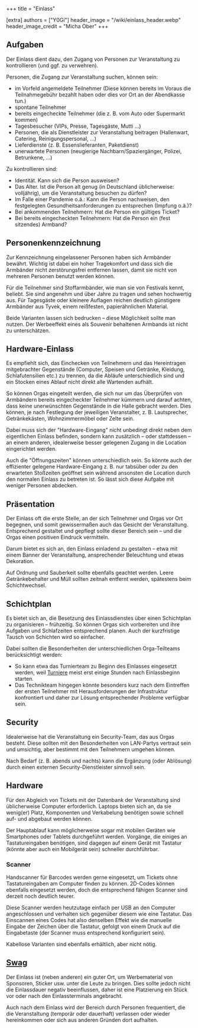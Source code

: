 +++
title = "Einlass"

[extra]
authors = ["Y0Gi"]
header_image = "/wiki/einlass_header.webp"
header_image_credit = "Micha Ober"
+++

## Aufgaben

Der Einlass dient dazu, den Zugang von Personen zur Veranstaltung zu kontrollieren (und ggf. zu verwehren).

Personen, die Zugang zur Veranstaltung suchen, können sein:

- im Vorfeld angemeldete Teilnehmer (Diese können bereits im Voraus die Teilnahmegebühr bezahlt haben oder dies vor Ort an der Abendkasse tun.)
- spontane Teilnehmer
- bereits eingecheckte Teilnehmer (die z. B. vom Auto oder Supermarkt kommen)
- Tagesbesucher (VIPs, Presse, Tagesgäste, Mutti …)
- Personen, die als Dienstleister zur Veranstaltung beitragen (Hallenwart, Catering, Reinigungspersonal, …)
- Lieferdienste (z. B. Essenslieferanten, Paketdienst)
- unerwartete Personen (neugierige Nachbarn/Spaziergänger, Polizei, Betrunkene, …)

Zu kontrollieren sind:

- Identität. Kann sich die Person ausweisen?
- Das Alter. Ist die Person alt genug (in Deutschland üblicherweise: volljährig), um die Veranstaltung besuchen zu dürfen?
- Im Falle einer Pandemie o.ä.: Kann die Person nachweisen, den festgelegten Gesundheitsanforderungen zu entsprechen (Impfung o.ä.)?
- Bei ankommenden Teilnehmern: Hat die Person ein gültiges Ticket?
- Bei bereits eingecheckten Teilnehmern: Hat die Person ein (fest sitzendes) Armband?


## Personenkennzeichnung

Zur Kennzeichnung eingelassener Personen haben sich Armbänder bewährt. Wichtig ist dabei ein hoher Tragekomfort und dass sich die Armbänder nicht zerstörungsfrei entfernen lassen, damit sie nicht von mehreren Personen benutzt werden können.

Für die Teilnehmer sind Stoffarmbänder, wie man sie von Festivals kennt, beliebt. Sie sind angenehm und über Jahre zu tragen und sehen hochwertig aus. Für Tagesgäste oder kleinere Auflagen reichen deutlich günstigere Armbänder aus Tyvek, einem reißfesten, papierähnlichen Material.

Beide Varianten lassen sich bedrucken – diese Möglichkeit sollte man nutzen. Der Werbeeffekt eines als Souvenir behaltenen Armbands ist nicht zu unterschätzen.


## Hardware-Einlass

Es empfiehlt sich, das Einchecken von Teilnehmern und das Hereintragen mitgebrachter Gegenstände (Computer, Speisen und Getränke, Kleidung, Schlafutensilien etc.) zu trennen, da die Abläufe unterschiedlich sind und ein Stocken eines Ablauf nicht direkt alle Wartenden aufhält.

So können Orgas eingeteilt werden, die sich nur um das Überprüfen von Armbändern bereits eingecheckter Teilnehmer kümmern und darauf achten, dass keine unerwünschten Gegenstände in die Halle gebracht werden. Dies können, je nach Festlegung der jeweiligen Veranstalter, z. B. Lautsprecher, Getränkekästen, Wohnzimmermöbel oder Zelte sein.

Dabei muss sich der "Hardware-Eingang" nicht unbedingt direkt neben dem eigentlichen Einlass befinden, sondern kann zusätzlich – oder stattdessen – an einem anderen, idealerweise besser gelegenen Zugang in die Location eingerichtet werden.

Auch die "Öffnungszeiten" können unterschiedlich sein. So könnte auch der effizienter gelegene Hardware-Eingang z. B. nur tabsüber oder zu den erwarteten Stoßzeiten geöffnet sein während ansonsten die Location durch den normalen Einlass zu betreten ist. So lässt sich diese Aufgabe mit weniger Personen abdecken.


## Präsentation

Der Einlass oft die erste Stelle, an der sich Teilnehmer und Orgas vor Ort begegnen, und somit gewissermaßen auch das Gesicht der Veranstaltung. Entsprechend gestaltet und gepflegt sollte dieser Bereich sein – und die Orgas einen positiven Eindruck vermitteln.

Darum bietet es sich an, den Einlass einladend zu gestalten – etwa mit einem Banner der Veranstaltung, ansprechender Beleuchtung und etwas Dekoration.

Auf Ordnung und Sauberkeit sollte ebenfalls geachtet werden. Leere Getränkebehalter und Müll sollten zeitnah entfernt werden, spätestens beim Schichtwechsel.


## Schichtplan

Es bietet sich an, die Besetzung des Einlassdienstes über einen Schichtplan zu organisieren – frühzeitig. So können Orgas sich vorbereiten und ihre Aufgaben und Schlafzeiten entsprechend planen. Auch der kurzfristige Tausch von Schichten wird so einfacher.

Dabei sollten die Besonderheiten der unterschiedlichen Orga-Teilteams berücksichtigt werden:

- So kann etwa das Turnierteam zu Beginn des Einlasses eingesetzt werden, weil [Turniere](@/wiki/turniere.md) meist erst einige Stunden nach Einlassbeginn starten.
- Das Technikteam hingegen könnte besonders kurz nach dem Eintreffen der ersten Teilnehmer mit Herausforderungen der Infrastruktur konfrontiert und daher zur Lösung entsprechender Probleme verfügbar sein.


## Security

Idealerweise hat die Veranstaltung ein Security-Team, das aus Orgas besteht. Diese sollten mit den Besonderheiten von LAN-Partys vertraut sein und umsichtig, aber bestimmt mit den Teilnehmern umgehen können.

Nach Bedarf (z. B. abends und nachts) kann die Ergänzung (oder Ablösung) durch einen externen Security-Dienstleister sinnvoll sein.


## Hardware

Für den Abgleich von Tickets mit der Datenbank der Veranstaltung sind üblicherweise Computer erforderlich. Laptops bieten sich an, da sie wenig(er) Platz, Komponenten und Verkabelung benötigen sowie schnell auf- und abgebaut werden können.

Der Hauptablauf kann möglicherweise sogar mit mobilen Geräten wie Smartphones oder Tablets durchgeführt werden. Vorgänge, die einiges an Tastatureingaben benötigen, sind dagegen auf einem Gerät mit Tastatur (könnte aber auch ein Mobilgerät sein) schneller durchführbar.


### Scanner

Handscanner für Barcodes werden gerne eingesetzt, um Tickets ohne Tastatureingaben am Computer finden zu können. 2D-Codes können ebenfalls eingesetzt werden, doch die entsprechend fähigen Scanner sind derzeit noch deutlich teurer.

Diese Scanner werden heutzutage einfach per USB an den Computer angeschlossen und verhalten sich gegenüber diesem wie eine Tastatur. Das Einscannen eines Codes hat also denselben Effekt wie die manuelle Eingabe der Zeichen über die Tastatur, gefolgt von einem Druck auf die Eingabetaste (der Scanner muss entsprechend konfiguriert sein).

Kabellose Varianten sind ebenfalls erhältlich, aber nicht nötig.


## [Swag](https://de.wikipedia.org/wiki/Swag)

Der Einlass ist (neben anderen) ein guter Ort, um Werbematerial von Sponsoren, Sticker usw. unter die Leute zu bringen. Dies sollte jedoch nicht die Einlassdauer negativ beeinflussen, daher ist eine Platzierung ein Stück vor oder nach den Einlassterminals angebracht.

Auch nach dem Einlass wird der Bereich durch Personen frequentiert, die die Veranstaltung (temporär oder dauerhaft) verlassen oder wieder hereinkommen oder sich aus anderen Gründen dort aufhalten.
